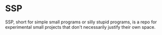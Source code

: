 # SSP

SSP, short for simple small programs or silly stupid programs, is a repo for experimental small projects that don't necessarily justify their own space.
